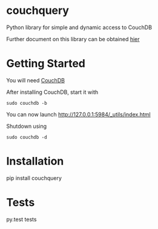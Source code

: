 couchquery
==========

Python library for simple and dynamic access to CouchDB

Further document on this library can be obtained [hier](http://mikeal.github.io/couchquery/)


Getting Started
===============
You will need [CouchDB](http://docs.couchdb.org/en/latest/install/index.html)

After installing CouchDB, start it with
    
    sudo couchdb -b
    
You can now launch http://127.0.0.1:5984/_utils/index.html

Shutdown using
    
    sudo couchdb -d

Installation
============
pip install couchquery

Tests
=====
py.test tests



